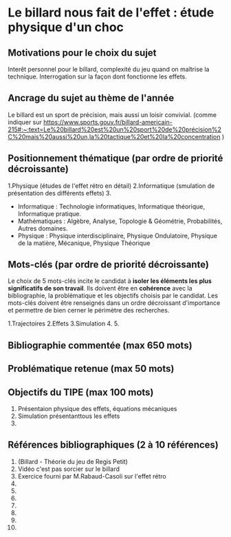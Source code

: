 # Le billard nous fait de l'effet : étude physique d'un choc

## Motivations pour le choix du sujet
Interêt personnel pour le billard, complexité du jeu quand on maîtrise la technique. Interrogation sur la façon dont fonctionne les effets.

## Ancrage du sujet au thème de l'année
Le billard est un sport de précision, mais aussi un loisir convivial. (comme indiquer sur https://www.sports.gouv.fr/billard-americain-215#:~:text=Le%20billard%20est%20un%20sport%20de%20précision%2C%20mais%20aussi%20un,la%20tactique%20et%20la%20concentration )

## Positionnement thématique (par ordre de priorité décroissante)

1.Physique (études de l'effet rétro en détail)
2.Informatique (smulation de présentation des différents effets)
3.

- Informatique : Technologie informatiques, Informatique théorique, Informatique pratique.
- Mathématiques : Algèbre, Analyse, Topologie & Géométrie, Probabilités, Autres domaines.
- Physique : Physique interdisciplinaire, Physique Ondulatoire, Physique de la matière, Mécanique, Physique Théorique


## Mots-clés (par ordre de priorité décroissante)

Le choix de 5 mots-clés incite le candidat à **isoler les éléments les plus significatifs de son travail**. Ils doivent être en **cohérence** avec la bibliographie, la problématique et les objectifs choisis par le candidat. Les mots-clés doivent être renseignés dans un ordre décroissant d'importance et permettre de bien cerner le périmètre des recherches.

1.Trajectoires
2.Effets
3.Simulation
4.
5.


## Bibliographie commentée (max 650 mots)



## Problématique retenue (max 50 mots)


## Objectifs du TIPE (max 100 mots)

1. Présentaion physique des effets, équations mécaniques 
2. Simulation présentanttous les effets
3.


## Références bibliographiques (2 à 10 références)

1. (Billard - Théorie du jeu de Regis Petit)
2. Vidéo c'est pas sorcier sur le billard
3. Exercice fourni par M.Rabaud-Casoli sur l'effet rétro
4. 
5. 
6. 
7. 
8. 
9. 
10. 

